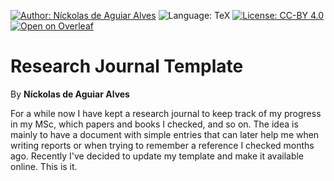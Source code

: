 [![Author: Níckolas de Aguiar Alves](https://img.shields.io/badge/author-Níckolas_de_Aguiar_Alves-e20134)](https://alves-nickolas.github.io/)
![Language: TeX](https://img.shields.io/badge/language-LuaLaTeX-f1611a)
[![License: CC-BY 4.0](https://img.shields.io/badge/license-CC--BY_4.0-ffc100)]([https://test.latex-project.org//lppl/](https://creativecommons.org/licenses/by/4.0/))
[![Open on Overleaf](https://img.shields.io/badge/Open_in_Overleaf-04c421)](https://www.overleaf.com/latex/templates/research-journal-template/hkbkxvmtzhzq)

# Research Journal Template
By **Níckolas de Aguiar Alves**

For a while now I have kept a research journal to keep track of my progress in my MSc, which papers and books I checked, and so on. The idea is mainly to have a document with simple entries that can later help me when writing reports or when trying to remember a reference I checked months ago. Recently I've decided to update my template and make it available online. This is it.
